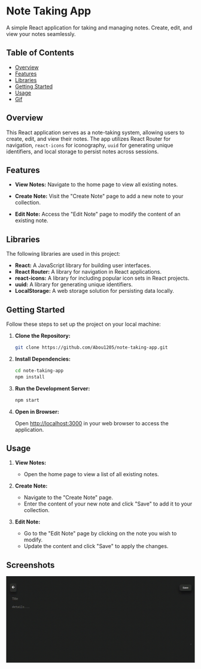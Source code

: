 
# Note Taking App

A simple React application for taking and managing notes. Create, edit, and view your notes seamlessly.

## Table of Contents

- [Overview](#overview)
- [Features](#features)
- [Libraries](#libraries)
- [Getting Started](#getting-started)
- [Usage](#usage)
- [Gif](#gif)


## Overview

This React application serves as a note-taking system, allowing users to create, edit, and view their notes. The app utilizes React Router for navigation, `react-icons` for iconography, `uuid` for generating unique identifiers, and local storage to persist notes across sessions.

## Features

- **View Notes:** Navigate to the home page to view all existing notes.

- **Create Note:** Visit the "Create Note" page to add a new note to your collection.

- **Edit Note:** Access the "Edit Note" page to modify the content of an existing note.

## Libraries

The following libraries are used in this project:

- **React:** A JavaScript library for building user interfaces.
- **React Router:** A library for navigation in React applications.
- **react-icons:** A library for including popular icon sets in React projects.
- **uuid:** A library for generating unique identifiers.
- **LocalStorage:** A web storage solution for persisting data locally.

## Getting Started

Follow these steps to set up the project on your local machine:

1. **Clone the Repository:**

    ```bash
    git clone https://github.com/Abou1205/note-taking-app.git
    ```

2. **Install Dependencies:**

    ```bash
    cd note-taking-app
    npm install
    ```

3. **Run the Development Server:**

    ```bash
    npm start
    ```

4. **Open in Browser:**

    Open [http://localhost:3000](http://localhost:3000) in your web browser to access the application.

## Usage

1. **View Notes:**
   - Open the home page to view a list of all existing notes.

2. **Create Note:**
   - Navigate to the "Create Note" page.
   - Enter the content of your new note and click "Save" to add it to your collection.

3. **Edit Note:**
   - Go to the "Edit Note" page by clicking on the note you wish to modify.
   - Update the content and click "Save" to apply the changes.

## Screenshots

![](src/video.gif)
